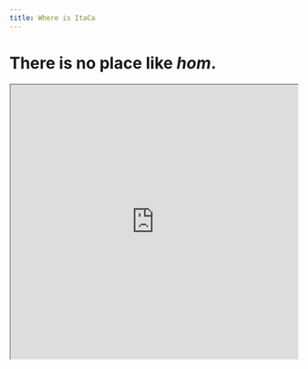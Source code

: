 ```yaml
---
title: Where is ItaCa
---
```


# There is no place like _hom_. 
<!-- blue dots: ItaCa citizens
red dots: places with some italian category theorists in it
black dots: places with some category theory in it
 -->

<iframe src="https://www.google.com/maps/d/u/0/embed?mid=1nJatvBrmpbiKkBFN9nTUkm7a-r0XdQ0e" width="100%" height="480"></iframe>
